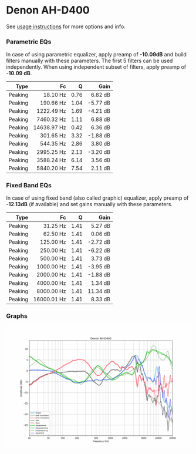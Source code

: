 # Denon AH-D400
See [usage instructions](https://github.com/jaakkopasanen/AutoEq#usage) for more options and info.

### Parametric EQs
In case of using parametric equalizer, apply preamp of **-10.09dB** and build filters manually
with these parameters. The first 5 filters can be used independently.
When using independent subset of filters, apply preamp of **-10.09 dB**.

| Type    | Fc          |    Q | Gain     |
|--------:|------------:|-----:|---------:|
| Peaking | 18.10 Hz    | 0.76 | 6.82 dB  |
| Peaking | 190.66 Hz   | 1.04 | -5.77 dB |
| Peaking | 1222.49 Hz  | 1.69 | -4.21 dB |
| Peaking | 7460.32 Hz  | 1.11 | 6.88 dB  |
| Peaking | 14638.97 Hz | 0.42 | 6.36 dB  |
| Peaking | 301.65 Hz   | 3.32 | -1.88 dB |
| Peaking | 544.35 Hz   | 2.86 | 3.80 dB  |
| Peaking | 2995.25 Hz  | 2.13 | -3.20 dB |
| Peaking | 3588.24 Hz  | 6.14 | 3.56 dB  |
| Peaking | 5840.20 Hz  | 7.54 | 2.11 dB  |

### Fixed Band EQs
In case of using fixed band (also called graphic) equalizer, apply preamp of **-12.13dB**
(if available) and set gains manually with these parameters.

| Type    | Fc          |    Q | Gain     |
|--------:|------------:|-----:|---------:|
| Peaking | 31.25 Hz    | 1.41 | 5.27 dB  |
| Peaking | 62.50 Hz    | 1.41 | 0.06 dB  |
| Peaking | 125.00 Hz   | 1.41 | -2.72 dB |
| Peaking | 250.00 Hz   | 1.41 | -6.22 dB |
| Peaking | 500.00 Hz   | 1.41 | 3.73 dB  |
| Peaking | 1000.00 Hz  | 1.41 | -3.95 dB |
| Peaking | 2000.00 Hz  | 1.41 | -1.88 dB |
| Peaking | 4000.00 Hz  | 1.41 | 1.34 dB  |
| Peaking | 8000.00 Hz  | 1.41 | 11.34 dB |
| Peaking | 16000.01 Hz | 1.41 | 8.33 dB  |

### Graphs
![](./Denon%20AH-D400.png)